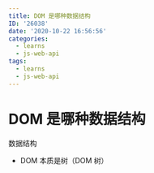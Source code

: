 ```yaml
---
title: DOM 是哪种数据结构
ID: '26038'
date: '2020-10-22 16:56:56'
categories:
  - learns
  - js-web-api
tags:
  - learns
  - js-web-api
---
```


# DOM 是哪种数据结构

数据结构

- DOM 本质是树（DOM 树）
